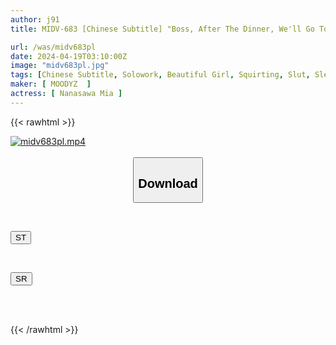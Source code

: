 ```yaml
---
author: j91
title: MIDV-683 [Chinese Subtitle] "Boss, After The Dinner, We'll Go To A Love Hotel At 11pm." A Little Devilish President's Secretary Gently Fucks Me, Who Has Just Started A Business. Mia Nanasawa Manages Reverse Sex.

url: /was/midv683pl
date: 2024-04-19T03:10:00Z
image: "midv683pl.jpg"
tags: [Chinese Subtitle, Solowork, Beautiful Girl, Squirting, Slut, Slender, Secretary	]
maker: [ MOODYZ  ]
actress: [ Nanasawa Mia ]
---
```



{{< rawhtml >}}

<div class="video" data-videoid="jamvQoa3VMf2wW">
    <a href="javascript:;">
        <img src="/was/midv683pl/midv683pl.jpg" width="WIDTH" height="HEIGHT" alt="midv683pl.mp4" loading="lazy">
    </a>
</div>

<script type="text/javascript" src="https://j91.asia/asset/on-demand-st.js"></script>

<br>
  <link rel="stylesheet" href="https://j91.asia/asset/bs5.css">
  
  <center>
  <button class="btn btn-primary" type="button" data-bs-toggle="collapse" data-bs-target=".multi-collapse" aria-expanded="false" aria-controls="multiCollapseExample1 multiCollapseExample2"><h2>Download</h2></button></center>
</p>
<div class="row">
  <div class="col">
    <div class="collapse multi-collapse" id="multiCollapseExample1">
      <div class="card card-body">
	      	      <br>
<div class="buttons">  
<p><a href="https://streamtape.to/v/jamvQoa3VMf2wW" target="_blank"><button class="btn-hover color-3"><i class="fa fa-download"></i> ST</button></a></p></div>
    </div>
  </div>
</div>
  <div class="col">
    <div class="collapse multi-collapse" id="multiCollapseExample2">
      <div class="card card-body">
	      <br>
<div class="buttons">
<p><a href="https://rubystm.com/gvad8727qnao" target="_blank"><button class="btn-hover color-9"><i class="fa fa-download"></i> SR</button></a></p></div>
<br><br>
      </div>
    </div>
  </div>
</div>

{{< /rawhtml >}}